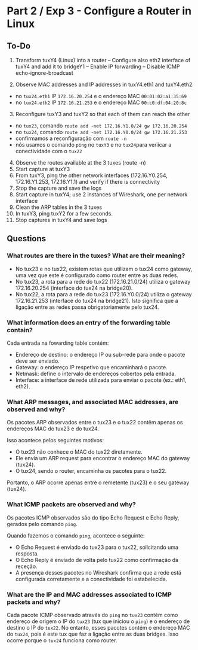 # Part 2 / Exp 3 - Configure a Router in Linux

## To-Do

1. Transform tuxY4 (Linux) into a router
– Configure also eth2 interface of tuxY4 and add it to bridgeY1
– Enable IP forwarding
– Disable ICMP echo-ignore-broadcast

2. Observe MAC addresses and IP addresses in tuxY4.eth1 and tuxY4.eth2
- no `tux24.eth1` IP `172.16.20.254` e o endereço MAC `00:01:02:a1:35:69`
- no `tux24.eth2` IP `172.16.21.253` e o endereço MAC `00:c0:df:04:20:8c`

3. Reconfigure tuxY3 and tuxY2 so that each of them can reach the other
- no `tux23`, comando `route add -net 172.16.Y1.0/24 gw 172.16.20.254`
- no `tux24`, comando `route add -net 172.16.Y0.0/24 gw 172.16.21.253`
- confirmamos a reconfiguração com `route -n`
- nós usamos o comando `ping` no `tuxY3` e no `tux24`para veriicar a conectividade com o `tux22`

4. Observe the routes available at the 3 tuxes (route -n)
5. Start capture at tuxY3
6. From tuxY3, ping the other network interfaces (172.16.Y0.254, 172.16.Y1.253,
172.16.Y1.1) and verify if there is connectivity
7. Stop the capture and save the logs
8. Start capture in tuxY4; use 2 instances of Wireshark, one per network interface
9. Clean the ARP tables in the 3 tuxes
10. In tuxY3, ping tuxY2 for a few seconds.
11. Stop captures in tuxY4 and save logs

## Questions

### What routes are there in the tuxes? What are their meaning?
- No tux23 e no tux22, existem rotas que utilizam o tux24 como gateway, uma vez que este é configurado como router entre as duas redes.
- No tux23, a rota para a rede do tux22 (172.16.21.0/24) utiliza o gateway 172.16.20.254 (interface do tux24 na bridge20).
- No tux22, a rota para a rede do tux23 (172.16.Y0.0/24) utiliza o gateway 172.16.21.253 (interface do tux24 na bridge21).
Isto significa que a ligação entre as redes passa obrigatoriamente pelo tux24.

### What information does an entry of the forwarding table contain?

Cada entrada na fowarding table contém:

- Endereço de destino: o endereço IP ou sub-rede para onde o pacote deve ser enviado.
- Gateway: o endereço IP respetivo que encaminhará o pacote.
- Netmask: define o intervalo de endereços cobertos pela entrada.
- Interface: a interface de rede utilizada para enviar o pacote (ex.: eth1, eth2).

### What ARP messages, and associated MAC addresses, are observed and why?

Os pacotes ARP observados entre o tux23 e o tux22 contêm apenas os endereços MAC do tux23 e do tux24. 

Isso acontece pelos seguintes motivos:

- O tux23 não conhece o MAC do tux22 diretamente.
- Ele envia um ARP request para encontrar o endereço MAC do gateway (tux24).
- O tux24, sendo o router, encaminha os pacotes para o tux22.

Portanto, o ARP ocorre apenas entre o remetente (tux23) e o seu gateway (tux24).

### What ICMP packets are observed and why?

Os pacotes ICMP observados são do tipo Echo Request e Echo Reply, gerados pelo comando `ping`.

Quando fazemos o comando `ping`, acontece o seguinte:
- O Echo Request é enviado do tux23 para o tux22, solicitando uma resposta.
- O Echo Reply é enviado de volta pelo tux22 como confirmação da receção.
- A presença desses pacotes no Wireshark confirma que a rede está configurada corretamente e a conectividade foi estabelecida.

### What are the IP and MAC addresses associated to ICMP packets and why? 

Cada pacote ICMP observado através do `ping` no `tux23` contém como endereço de origem o IP do `tux23` (tux que iniciou o `ping`) e o endereço de destino o IP do `tux22`. No entanto, esses pacotes contém o endereço MAC do `tux24`, pois é este tux que faz a ligação entre as duas bridges. Isso ocorre porque o `tux24` funciona como router.
